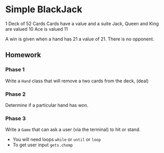 # Simple BlackJack

1 Deck of 52 Cards
Cards have a value and a suite
Jack, Queen and King are valued 10
Ace is valued 11

A win is given when a hand has 21 a value of 21. There is no opponent.

## Homework

### Phase 1

Write a `Hand` class that will remove a two cards from the deck, (deal)

### Phase 2

Determine if a particular hand has won.

### Phase 3

Write a `Game` that can ask a user (via the terminal) to hit or stand.

* You will need loops `while` or `until` or `loop`
* To get user input `gets.chomp`
